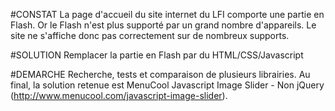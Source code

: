 #CONSTAT
La page d'accueil du site internet du LFI comporte une partie en Flash.
Or le Flash n'est plus supporté par un grand nombre d'appareils.
Le site ne s'affiche donc pas correctement sur de nombreux supports.

#SOLUTION
Remplacer la partie en Flash par du HTML/CSS/Javascript

#DEMARCHE
Recherche, tests et comparaison de plusieurs librairies.
Au final, la solution retenue est MenuCool Javascript Image Slider - Non jQuery (http://www.menucool.com/javascript-image-slider).
